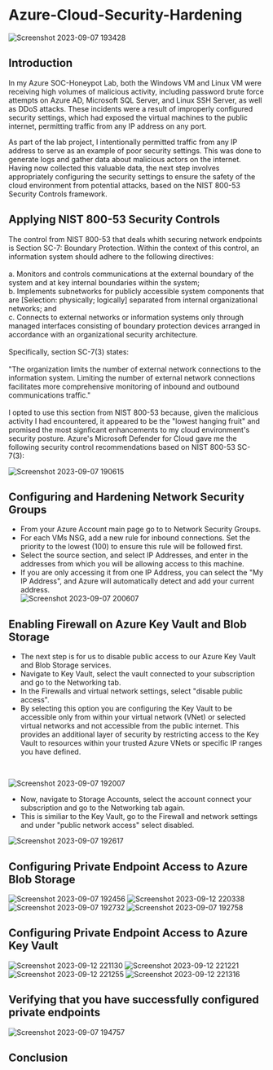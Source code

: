 # Azure-Cloud-Security-Hardening
![Screenshot 2023-09-07 193428](https://github.com/Lachiecodes/Azure-Cloud-Security-Hardening/assets/138475757/7c92f149-d82b-46a8-b688-7b5213de3727)

## Introduction
In my Azure SOC-Honeypot Lab, both the Windows VM and Linux VM were receiving high volumes of malicious activity, including password brute force attempts on Azure AD, Microsoft SQL Server, and Linux SSH Server, as well as DDoS attacks. These incidents were a result of improperly configured security settings, which had exposed the virtual machines to the public internet, permitting traffic from any IP address on any port.

As part of the lab project, I intentionally permitted traffic from any IP address to serve as an example of poor security settings. This was done to generate logs and gather data about malicious actors on the internet. Having now collected this valuable data, the next step involves appropriately configuring the security settings to ensure the safety of the cloud environment from potential attacks, based on the NIST 800-53 Security Controls framework.

## Applying NIST 800-53 Security Controls
The control from NIST 800-53 that deals whith securing network endpoints is Section SC-7: Boundary Protection. Within the context of this control, an information system should adhere to the following directives:<br>
<br>
a. Monitors and controls communications at the external boundary of the system and at key internal boundaries within the system; <br>
b. Implements subnetworks for publicly accessible system components that are [Selection: physically; logically] separated from internal organizational networks; and <br>
c. Connects to external networks or information systems only through managed interfaces consisting of boundary protection devices arranged in accordance with an organizational security architecture. <br>
<br>
Specifically, section SC-7(3) states:<br>
<br>
"The organization limits the number of external network connections to the information system. Limiting the number of external network connections facilitates more comprehensive monitoring of inbound and outbound communications traffic."<br>
<br>
I opted to use this section from NIST 800-53 because, given the malicious activity I had encountered, it appeared to be the "lowest hanging fruit" and promised the most signficant enhancements to my cloud environment's security posture. Azure's Microsoft Defender for Cloud gave me the following security control recommendations based on NIST 800-53 SC-7(3):


![Screenshot 2023-09-07 190615](https://github.com/Lachiecodes/Azure-Cloud-Security-Hardening/assets/138475757/88345ec8-e132-42e4-a080-a21c8dca21e6)

## Configuring and Hardening Network Security Groups
- From your Azure Account main page go to to Network Security Groups.
- For each VMs NSG, add a new rule for inbound connections. Set the priority to the lowest (100) to ensure this rule will be followed first.
- Select the source section, and select IP Addresses, and enter in the addresses from which you will be allowing access to this machine.
- If you are only accessing it from one IP Address, you can select the "My IP Address", and Azure will automatically detect and  add your current address.<br>
![Screenshot 2023-09-07 200607](https://github.com/Lachiecodes/Azure-Cloud-Security-Hardening/assets/138475757/6fe25e75-d941-45a2-8deb-8582030414d5)


## Enabling Firewall on Azure Key Vault and Blob Storage
- The next step is for us to disable public access to our Azure Key Vault and Blob Storage services.
- Navigate to Key Vault, select the vault connected to your subscription and go to the Networking tab.
- In the Firewalls and virtual network settings, select "disable public access".
- By selecting this option you are configuring the Key Vault to be accessible only from within your virtual network (VNet) or selected virtual networks and not accessible from the public internet. This provides an additional layer of security by restricting access to the Key Vault to resources within your trusted Azure VNets or specific IP ranges you have defined.<br>
<br>

![Screenshot 2023-09-07 192007](https://github.com/Lachiecodes/Azure-Cloud-Security-Hardening/assets/138475757/7c7ec466-ab6a-40f4-97ee-05ae3ebb5b86)<br>

- Now, navigate to Storage Accounts, select the account connect your subscription and go to the Networking tab again.
- This is similiar to the Key Vault, go to the Firewall and network settings and under "public network access" select disabled.<br>

![Screenshot 2023-09-07 192617](https://github.com/Lachiecodes/Azure-Cloud-Security-Hardening/assets/138475757/e6f954d9-0954-4465-9bb9-1f8aca3216e1)

## Configuring Private Endpoint Access to Azure Blob Storage
![Screenshot 2023-09-07 192456](https://github.com/Lachiecodes/Azure-Cloud-Security-Hardening/assets/138475757/641df0f3-9e02-49f1-a9c9-a3d2e08a3b17)
![Screenshot 2023-09-12 220338](https://github.com/Lachiecodes/Azure-Cloud-Security-Hardening/assets/138475757/be48d1c9-a8e4-4f86-bfab-92afb704469a)
![Screenshot 2023-09-07 192732](https://github.com/Lachiecodes/Azure-Cloud-Security-Hardening/assets/138475757/b411ba3e-cb18-46f9-8e86-62eb6e5e6ebe)
![Screenshot 2023-09-07 192758](https://github.com/Lachiecodes/Azure-Cloud-Security-Hardening/assets/138475757/0992994b-9445-4476-b083-ea3c663e5e96)

## Configuring Private Endpoint Access to Azure Key Vault 
![Screenshot 2023-09-12 221130](https://github.com/Lachiecodes/Azure-Cloud-Security-Hardening/assets/138475757/e0d5f1e7-be00-4173-91e0-fc39eba29a53)
![Screenshot 2023-09-12 221221](https://github.com/Lachiecodes/Azure-Cloud-Security-Hardening/assets/138475757/79250461-b422-49a7-8689-8b2186f30f5f)
![Screenshot 2023-09-12 221255](https://github.com/Lachiecodes/Azure-Cloud-Security-Hardening/assets/138475757/acc35748-3fb3-439c-b63f-9aaf115410ce)
![Screenshot 2023-09-12 221316](https://github.com/Lachiecodes/Azure-Cloud-Security-Hardening/assets/138475757/06ab6f60-fc2b-4fbe-96ef-08c84f1849fe)

## Verifying that you have successfully configured private endpoints
![Screenshot 2023-09-07 194757](https://github.com/Lachiecodes/Azure-Cloud-Security-Hardening/assets/138475757/67de11b8-44d5-4438-a979-3d5735e2b7dd)

## Conclusion


